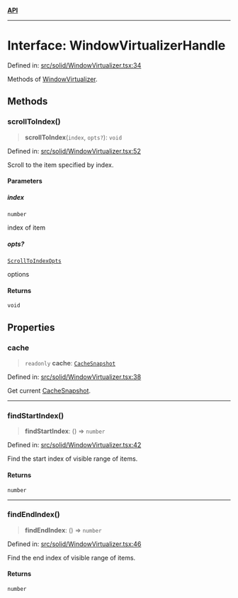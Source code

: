 [**API**](../../API.md)

***

# Interface: WindowVirtualizerHandle

Defined in: [src/solid/WindowVirtualizer.tsx:34](https://github.com/inokawa/virtua/blob/efa438607d2ce9708ac0adc401ded24fd5aec6ab/src/solid/WindowVirtualizer.tsx#L34)

Methods of [WindowVirtualizer](../functions/WindowVirtualizer.md).

## Methods

### scrollToIndex()

> **scrollToIndex**(`index`, `opts?`): `void`

Defined in: [src/solid/WindowVirtualizer.tsx:52](https://github.com/inokawa/virtua/blob/efa438607d2ce9708ac0adc401ded24fd5aec6ab/src/solid/WindowVirtualizer.tsx#L52)

Scroll to the item specified by index.

#### Parameters

##### index

`number`

index of item

##### opts?

[`ScrollToIndexOpts`](../../react/interfaces/ScrollToIndexOpts.md)

options

#### Returns

`void`

## Properties

### cache

> `readonly` **cache**: [`CacheSnapshot`](../../react/interfaces/CacheSnapshot.md)

Defined in: [src/solid/WindowVirtualizer.tsx:38](https://github.com/inokawa/virtua/blob/efa438607d2ce9708ac0adc401ded24fd5aec6ab/src/solid/WindowVirtualizer.tsx#L38)

Get current [CacheSnapshot](../../react/interfaces/CacheSnapshot.md).

***

### findStartIndex()

> **findStartIndex**: () => `number`

Defined in: [src/solid/WindowVirtualizer.tsx:42](https://github.com/inokawa/virtua/blob/efa438607d2ce9708ac0adc401ded24fd5aec6ab/src/solid/WindowVirtualizer.tsx#L42)

Find the start index of visible range of items.

#### Returns

`number`

***

### findEndIndex()

> **findEndIndex**: () => `number`

Defined in: [src/solid/WindowVirtualizer.tsx:46](https://github.com/inokawa/virtua/blob/efa438607d2ce9708ac0adc401ded24fd5aec6ab/src/solid/WindowVirtualizer.tsx#L46)

Find the end index of visible range of items.

#### Returns

`number`
